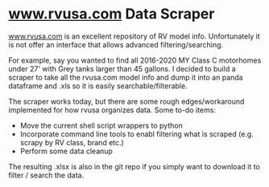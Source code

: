 # www.rvusa.com Data Scraper

www.rvusa.com is an excellent repository of RV model info.  Unfortunately it is not offer an interface that allows advanced filtering/searching.

For example, say you wanted to find all 2016-2020 MY Class C motorhomes under 27' with Grey tanks larger than 45 gallons.  I decided to build a scraper to take all the rvusa.com model info and dump it into an panda dataframe and .xls so it is easily searchable/filterable.

The scraper works today, but there are some rough edges/workaround implemented for how rvusa organizes data.  Some to-do items:

* Move the current shell script wrappers to python
* Incorporate command line tools to enabl filtering what is scraped (e.g. scrapy by RV class, brand etc.)
* Perform some data cleanup

The resulting .xlsx is also in the git repo if you simply want to download it to filter / search the data.